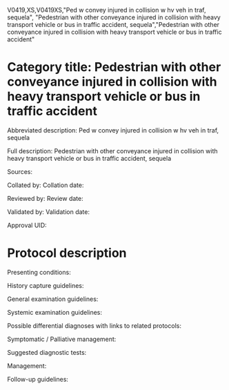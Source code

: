 V0419,XS,V0419XS,"Ped w convey injured in collision w hv veh in traf, sequela", "Pedestrian with other conveyance injured in collision with heavy transport vehicle or bus in traffic accident, sequela","Pedestrian with other conveyance injured in collision with heavy transport vehicle or bus in traffic accident"
# Category title: Pedestrian with other conveyance injured in collision with heavy transport vehicle or bus in traffic accident

Abbreviated description: Ped w convey injured in collision w hv veh in traf, sequela

Full description: Pedestrian with other conveyance injured in collision with heavy transport vehicle or bus in traffic accident, sequela

Sources:

Collated by:
Collation date:

Reviewed by:
Review date:

Validated by:
Validation date:

Approval UID:

# Protocol description

Presenting conditions:

History capture guidelines:

General examination guidelines:

Systemic examination guidelines:

Possible differential diagnoses with links to related protocols:

Symptomatic / Palliative management:

Suggested diagnostic tests:

Management:

Follow-up guidelines:
